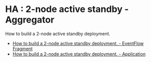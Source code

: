 # HA : 2-node active standby - Aggregator

How to build a 2-node active standby deployment.

* [How to build a 2-node active standby deployment. - EventFlow Fragment](two-node-active-standby-eventflowfragment)
* [How to build a 2-node active standby deployment. - Application](two-node-active-standby-application)
